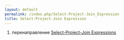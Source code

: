 ```yaml
---
layout: default
permalink: /index.php/Select-Project-Join_Expression
title: Select-Project-Join Expression
---
```

1. перенаправление [Select-Project-Join Expressions](Select-Project-Join_Expressions)